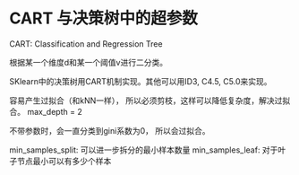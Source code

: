 # CART 与决策树中的超参数

CART: Classification and Regression Tree

根据某一个维度d和某一个阈值v进行二分类。 

SKlearn中的决策树用CART机制实现。其他可以用ID3, C4.5, C5.0来实现。 



容易产生过拟合（和kNN一样）， 所以必须剪枝，这样可以降低复杂度，解决过拟合。 
max_depth = 2

不带参数时，会一直分类到gini系数为0， 所以会过拟合。 

min_samples_split: 可以进一步拆分的最小样本数量
min_samples_leaf: 对于叶子节点最小可以有多少个样本



